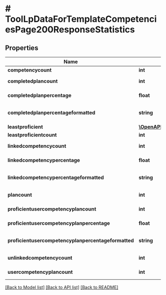 # # ToolLpDataForTemplateCompetenciesPage200ResponseStatistics

## Properties

Name | Type | Description | Notes
------------ | ------------- | ------------- | -------------
**competencycount** | **int** | competencycount |
**completedplancount** | **int** | completedplancount | [default to null]
**completedplanpercentage** | **float** | completedplanpercentage | [default to null]
**completedplanpercentageformatted** | **string** | completedplanpercentageformatted | [default to 'null']
**leastproficient** | [**\OpenAPI\Client\Model\CoreCompetencyReadUserEvidence200ResponseCompetenciesInner[]**](CoreCompetencyReadUserEvidence200ResponseCompetenciesInner.md) |  |
**leastproficientcount** | **int** | leastproficientcount |
**linkedcompetencycount** | **int** | linkedcompetencycount | [default to null]
**linkedcompetencypercentage** | **float** | linkedcompetencypercentage | [default to null]
**linkedcompetencypercentageformatted** | **string** | linkedcompetencypercentageformatted | [default to 'null']
**plancount** | **int** | plancount | [default to null]
**proficientusercompetencyplancount** | **int** | proficientusercompetencyplancount | [default to null]
**proficientusercompetencyplanpercentage** | **float** | proficientusercompetencyplanpercentage | [default to null]
**proficientusercompetencyplanpercentageformatted** | **string** | proficientusercompetencyplanpercentageformatted | [default to 'null']
**unlinkedcompetencycount** | **int** | unlinkedcompetencycount | [default to null]
**usercompetencyplancount** | **int** | usercompetencyplancount | [default to null]

[[Back to Model list]](../../README.md#models) [[Back to API list]](../../README.md#endpoints) [[Back to README]](../../README.md)
